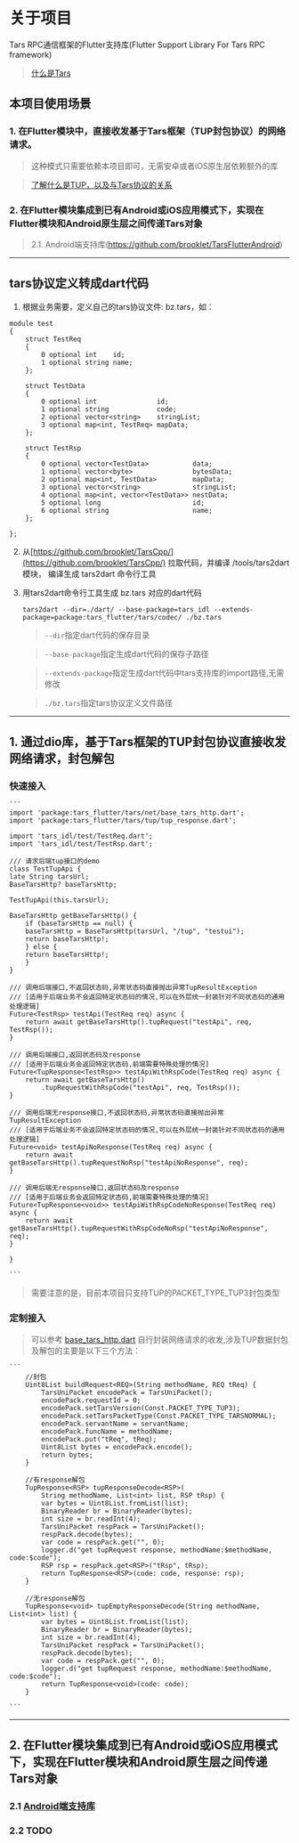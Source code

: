 # 关于项目

Tars RPC通信框架的Flutter支持库(Flutter Support Library For Tars RPC framework)

> [什么是Tars](https://github.com/TarsCloud/TarsCpp)


## 本项目使用场景

### 1. 在Flutter模块中，直接收发基于Tars框架（TUP封包协议）的网络请求。

> 这种模式只需要依赖本项目即可，无需安卓或者iOS原生层依赖额外的库

> [了解什么是TUP，以及与Tars协议的关系](https://github.com/TarsCloud/TarsTup)

### 2. 在Flutter模块集成到已有Android或iOS应用模式下，实现在Flutter模块和Android原生层之间传递Tars对象

> 2.1. Android端支持库(https://github.com/brooklet/TarsFlutterAndroid)

---

## tars协议定义转成dart代码

1. 根据业务需要，定义自己的tars协议文件: bz.tars，如：

```
module test
{   
	struct TestReq
    {
        0 optional int    id;
        1 optional string name;
    };

    struct TestData
    {
        0 optional int               id;
        1 optional string            code;
        2 optional vector<string>    stringList;
        3 optional map<int, TestReq> mapData;
    };

    struct TestRsp
    {
        0 optional vector<TestData>           data;
        1 optional vector<byte>               bytesData;
        2 optional map<int, TestData>         mapData;
        3 optional vector<string>             stringList;
        4 optional map<int, vector<TestData>> nestData;
        5 optional long                       id;
        6 optional string                     name;
    };
	
};
```

2. 从[https://github.com/brooklet/TarsCpp/](https://github.com/brooklet/TarsCpp/) 拉取代码，并编译 /tools/tars2dart模块， 编译生成 tars2dart 命令行工具

3. 用tars2dart命令行工具生成 bz.tars 对应的dart代码

    `tars2dart --dir=./dart/ --base-package=tars_idl --extends-package=package:tars_flutter/tars/codec/ ./bz.tars`

    > `--dir`指定dart代码的保存目录

    > `--base-package`指定生成dart代码的保存子路径

    > `--extends-package`指定生成dart代码中tars支持库的import路径,无需修改

    > `./bz.tars`指定tars协议定义文件路径

---

## 1. 通过dio库，基于Tars框架的TUP封包协议直接收发网络请求，封包解包

### 快速接入

    ```
    import 'package:tars_flutter/tars/net/base_tars_http.dart';
    import 'package:tars_flutter/tars/tup/tup_response.dart';

    import 'tars_idl/test/TestReq.dart';
    import 'tars_idl/test/TestRsp.dart';

    /// 请求后端tup接口的demo
    class TestTupApi {
    late String tarsUrl;
    BaseTarsHttp? baseTarsHttp;

    TestTupApi(this.tarsUrl);

    BaseTarsHttp getBaseTarsHttp() {
        if (baseTarsHttp == null) {
        baseTarsHttp = BaseTarsHttp(tarsUrl, "/tup", "testui");
        return baseTarsHttp!;
        } else {
        return baseTarsHttp!;
        }
    }

    /// 调用后端接口,不返回状态码,异常状态码直接抛出异常TupResultException
    /// [适用于后端业务不会返回特定状态码的情况,可以在外层统一封装针对不同状态码的通用处理逻辑]
    Future<TestRsp> testApi(TestReq req) async {
        return await getBaseTarsHttp().tupRequest("testApi", req, TestRsp());
    }
    
    /// 调用后端接口,返回状态码及response
    /// [适用于后端业务会返回特定状态码,前端需要特殊处理的情况]
    Future<TupResponse<TestRsp>> testApiWithRspCode(TestReq req) async {
        return await getBaseTarsHttp()
            .tupRequestWithRspCode("testApi", req, TestRsp());
    }
    
    /// 调用后端无response接口,不返回状态码,异常状态码直接抛出异常TupResultException
    /// [适用于后端业务不会返回特定状态码的情况,可以在外层统一封装针对不同状态码的通用处理逻辑]
    Future<void> testApiNoResponse(TestReq req) async {
        return await getBaseTarsHttp().tupRequestNoRsp("testApiNoResponse", req);
    }

    /// 调用后端无response接口,返回状态码及response
    /// [适用于后端业务会返回特定状态码,前端需要特殊处理的情况]
    Future<TupResponse<void>> testApiWithRspCodeNoResponse(TestReq req) async {
        return await getBaseTarsHttp().tupRequestWithRspCodeNoRsp("testApiNoResponse", req);
    }

    }

    ```


   > 需要注意的是，目前本项目只支持TUP的PACKET_TYPE_TUP3封包类型

### 定制接入

   > 可以参考 [base_tars_http.dart](lib\tars\net\base_tars_http.dart) 自行封装网络请求的收发,涉及TUP数据封包及解包的主要是以下三个方法：

    
    ```
        //封包
        Uint8List buildRequest<REQ>(String methodName, REQ tReq) {
            TarsUniPacket encodePack = TarsUniPacket();
            encodePack.requestId = 0;
            encodePack.setTarsVersion(Const.PACKET_TYPE_TUP3);
            encodePack.setTarsPacketType(Const.PACKET_TYPE_TARSNORMAL);
            encodePack.servantName = servantName;
            encodePack.funcName = methodName;
            encodePack.put("tReq", tReq);
            Uint8List bytes = encodePack.encode();
            return bytes;
        }

        //有response解包
        TupResponse<RSP> tupResponseDecode<RSP>(
            String methodName, List<int> list, RSP tRsp) {
            var bytes = Uint8List.fromList(list);
            BinaryReader br = BinaryReader(bytes);
            int size = br.readInt(4);
            TarsUniPacket respPack = TarsUniPacket();
            respPack.decode(bytes);
            var code = respPack.get("", 0);
            logger.d("get tupRequest response, methodName:$methodName, code:$code");
            RSP rsp = respPack.get<RSP>("tRsp", tRsp);
            return TupResponse<RSP>(code: code, response: rsp);
        }

        //无response解包
        TupResponse<void> tupEmptyResponseDecode(String methodName, List<int> list) {
            var bytes = Uint8List.fromList(list);
            BinaryReader br = BinaryReader(bytes);
            int size = br.readInt(4);
            TarsUniPacket respPack = TarsUniPacket();
            respPack.decode(bytes);
            var code = respPack.get("", 0);
            logger.d("get tupRequest response, methodName:$methodName, code:$code");
            return TupResponse<void>(code: code);
        }

    ```

---

## 2. 在Flutter模块集成到已有Android或iOS应用模式下，实现在Flutter模块和Android原生层之间传递Tars对象

### 2.1 [Android端支持库](https://github.com/brooklet/TarsFlutterAndroid)

### 2.2 TODO

